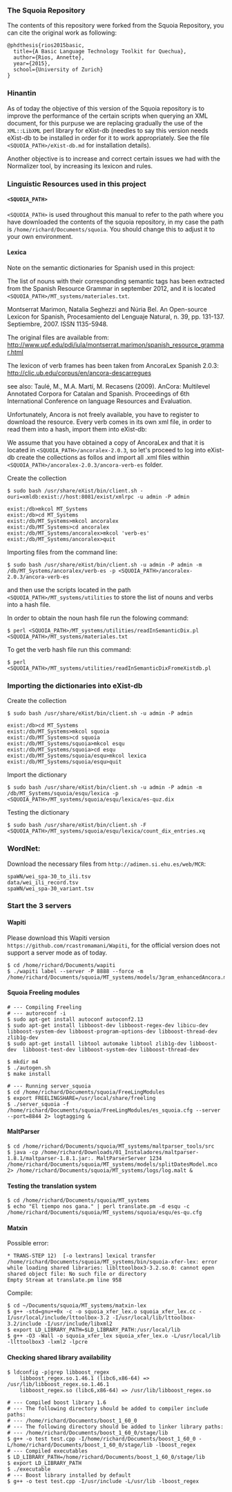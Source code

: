 ### The Squoia Repository

The contents of this repository were forked from the Squoia Repository, you can cite the original work as following:

```
@phdthesis{rios2015basic,
  title={A Basic Language Technology Toolkit for Quechua},
  author={Rios, Annette},
  year={2015},
  school={University of Zurich}
}
```

### Hinantin

As of today the objective of this version of the Squoia repository is to improve the performance of the certain scripts when querying an XML document, for this purpuse we are replacing gradually the use of the `XML::LibXML` perl library for eXist-db (needles to say this version needs eXist-db to be installed in order for it to work appropriately. See the file `<SQUOIA_PATH>/eXist-db.md` for installation details).

Another objective is to increase and correct certain issues we had with the Normalizer tool, by increasing its lexicon and rules.

### Linguistic Resources used in this project

#### `<SQUOIA_PATH>`

`<SQUOIA_PATH>` is used throughout this manual to refer to the path where you have downloaded the contents of the squoia repository, in my case the path is `/home/richard/Documents/squoia`. You should change this to adjust it to your own environment.

#### Lexica

Note on the semantic dictionaries for Spanish used in this project:

The list of nouns with their corresponding semantic tags has been extracted from the Spanish Resource Grammar in september 2012, and it is located `<SQUOIA_PATH>/MT_systems/materiales.txt`.
 
Montserrat Marimon, Natalia Seghezzi and Núria Bel.
  An Open-source Lexicon for Spanish, Procesamiento del Lenguaje Natural, n. 39, pp. 131-137. Septiembre, 2007. ISSN 1135-5948.

The original files are available from: 
http://www.upf.edu/pdi/iula/montserrat.marimon/spanish_resource_grammar.html

The lexicon of verb frames has been taken from AncoraLex Spanish 2.0.3:
http://clic.ub.edu/corpus/en/ancora-descarregues

see also:
Taulé, M., M.A. Martí, M. Recasens (2009). 
  AnCora: Multilevel Annotated Corpora for Catalan and Spanish. Proceedings of 6th International Conference on language Resources and Evaluation.
  
Unfortunately, Ancora is not freely available, you have to register to download the resource. 
Every verb comes in its own xml file, in order to read them into a hash, import them into eXist-db:

We assume that you have obtained a copy of AncoraLex and that it is located in `<SQUOIA_PATH>/ancoralex-2.0.3`, so let's proceed to log into eXist-db create the collections as follos and import all .xml files within `<SQUOIA_PATH>/ancoralex-2.0.3/ancora-verb-es` folder.

Create the collection

```
$ sudo bash /usr/share/eXist/bin/client.sh -ouri=xmldb:exist://host:8081/exist/xmlrpc -u admin -P admin

exist:/db>mkcol MT_Systems
exist:/db>cd MT_Systems
exist:/db/MT_Systems>mkcol ancoralex
exist:/db/MT_Systems>cd ancoralex
exist:/db/MT_Systems/ancoralex>mkcol 'verb-es'
exist:/db/MT_Systems/ancoralex>quit
```

Importing files from the command line:

```
$ sudo bash /usr/share/eXist/bin/client.sh -u admin -P admin -m /db/MT_Systems/ancoralex/verb-es -p <SQUOIA_PATH>/ancoralex-2.0.3/ancora-verb-es
```

and then use the scripts located in the path `<SQUOIA_PATH>/MT_systems/utilities` to store the list of nouns and verbs into a hash file.

In order to obtain the noun hash file run the folowing command:

```
$ perl <SQUOIA_PATH>/MT_systems/utilities/readInSemanticDix.pl <SQUOIA_PATH>/MT_systems/materiales.txt
```

To get the verb hash file run this command:

```
$ perl <SQUOIA_PATH>/MT_systems/utilities/readInSemanticDixFromeXistdb.pl 
```

### Importing the dictionaries into eXist-db

Create the collection

```
$ sudo bash /usr/share/eXist/bin/client.sh -u admin -P admin

exist:/db>cd MT_Systems
exist:/db/MT_Systems>mkcol squoia
exist:/db/MT_Systems>cd squoia
exist:/db/MT_Systems/squoia>mkcol esqu
exist:/db/MT_Systems/squoia>cd esqu
exist:/db/MT_Systems/squoia/esqu>mkcol lexica
exist:/db/MT_Systems/squoia/esqu>quit
```
Import the dictionary

```
$ sudo bash /usr/share/eXist/bin/client.sh -u admin -P admin -m /db/MT_Systems/squoia/esqu/lexica -p <SQUOIA_PATH>/MT_systems/squoia/esqu/lexica/es-quz.dix
```

Testing the dictionary

```
$ sudo bash /usr/share/eXist/bin/client.sh -F <SQUOIA_PATH>/MT_systems/squoia/esqu/lexica/count_dix_entries.xq
```

### WordNet:

Download the necessary files from `http://adimen.si.ehu.es/web/MCR`:

```
spaWN/wei_spa-30_to_ili.tsv
data/wei_ili_record.tsv
spaWN/wei_spa-30_variant.tsv
```

### Start the 3 servers

#### Wapiti

Please download this Wapiti version `https://github.com/rcastromamani/Wapiti`, for the official version does not support a server mode as of today.

```
$ cd /home/richard/Documents/wapiti
$ ./wapiti label --server -P 8888 --force -m /home/richard/Documents/squoia/MT_systems/models/3gram_enhancedAncora.model
```

#### Squoia Freeling modules

```
# --- Compiling Freeling
# --- autoreconf -i 
$ sudo apt-get install autoconf autoconf2.13
$ sudo apt-get install libboost-dev libboost-regex-dev libicu-dev libboost-system-dev libboost-program-options-dev libboost-thread-dev zlib1g-dev
$ sudo apt-get install libtool automake libtool zlib1g-dev libboost-dev  libboost-test-dev libboost-system-dev libboost-thread-dev

$ mkdir m4
$ ./autogen.sh
$ make install

# --- Running server_squoia 
$ cd /home/richard/Documents/squoia/FreeLingModules
$ export FREELINGSHARE=/usr/local/share/freeling
$ ./server_squoia -f /home/richard/Documents/squoia/FreeLingModules/es_squoia.cfg --server --port=8844 2> logtagging &
```

#### MaltParser

```
$ cd /home/richard/Documents/squoia/MT_systems/maltparser_tools/src
$ java -cp /home/richard/Downloads/01_Instaladores/maltparser-1.8.1/maltparser-1.8.1.jar:. MaltParserServer 1234 /home/richard/Documents/squoia/MT_systems/models/splitDatesModel.mco 2> /home/richard/Documents/squoia/MT_systems/logs/log.malt &
```

#### Testing the translation system

```
$ cd /home/richard/Documents/squoia/MT_systems
$ echo "El tiempo nos gana." | perl translate.pm -d esqu -c /home/richard/Documents/squoia/MT_systems/squoia/esqu/es-qu.cfg
```

#### Matxin

Possible error:

```
* TRANS-STEP 12)  [-o lextrans] lexical transfer
/home/richard/Documents/squoia/MT_systems/bin/squoia-xfer-lex: error while loading shared libraries: liblttoolbox3-3.2.so.0: cannot open shared object file: No such file or directory
Empty Stream at translate.pm line 958
```

Compile:

```
$ cd ~/Documents/squoia/MT_systems/matxin-lex
$ g++ -std=gnu++0x -c -o squoia_xfer_lex.o squoia_xfer_lex.cc -I/usr/local/include/lttoolbox-3.2 -I/usr/local/lib/lttoolbox-3.2/include -I/usr/include/libxml2
$ export LD_LIBRARY_PATH=$LD_LIBRARY_PATH:/usr/local/lib
$ g++ -O3 -Wall -o squoia_xfer_lex squoia_xfer_lex.o -L/usr/local/lib -llttoolbox3 -lxml2 -lpcre
```

#### Checking shared library availability

```
$ ldconfig -p|grep libboost_regex
	libboost_regex.so.1.46.1 (libc6,x86-64) => /usr/lib/libboost_regex.so.1.46.1
	libboost_regex.so (libc6,x86-64) => /usr/lib/libboost_regex.so
```

```
# --- Compiled boost library 1.6
# --- The following directory should be added to compiler include paths:
# --- /home/richard/Documents/boost_1_60_0
# --- The following directory should be added to linker library paths:
# --- /home/richard/Documents/boost_1_60_0/stage/lib
$ g++ -o test test.cpp -I/home/richard/Documents/boost_1_60_0 -L/home/richard/Documents/boost_1_60_0/stage/lib -lboost_regex
# --- Compiled executables
$ LD_LIBRARY_PATH=/home/richard/Documents/boost_1_60_0/stage/lib
$ export LD_LIBRARY_PATH
$ ./executable
# --- Boost library installed by default
$ g++ -o test test.cpp -I/usr/include -L/usr/lib -lboost_regex
```

